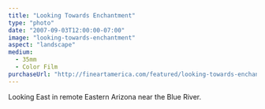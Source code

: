 ```yaml
---
title: "Looking Towards Enchantment"
type: "photo"
date: "2007-09-03T12:00:00-07:00"
image: "looking-towards-enchantment"
aspect: "landscape"
medium:
  - 35mm
  - Color Film
purchaseUrl: "http://fineartamerica.com/featured/looking-towards-enchantment-jesse-allen.html"
---
```


Looking East in remote Eastern Arizona near the Blue River.
